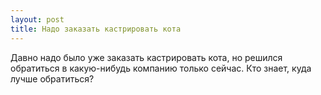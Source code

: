 ```yaml
---
layout: post 
title: Надо заказать кастрировать кота 
--- 
```

Давно надо было уже заказать кастрировать кота, но решился обратиться в какую-нибудь компанию только сейчас. Кто знает, куда лучше обратиться?